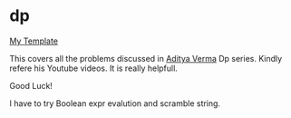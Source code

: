 # dp
[My Template](./_.cpp) <br />

This covers all the problems discussed in [Aditya Verma](https://www.youtube.com/c/AdityaVermaTheProgrammingLord/featured) Dp series. Kindly refere his Youtube videos. It is really helpfull.<br />

Good Luck!

I have to try Boolean expr evalution and scramble string.